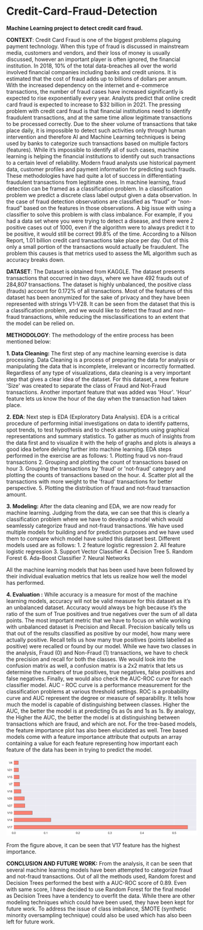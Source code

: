 # Credit-Card-Fraud-Detection

**Machine Learning project to detect credit card fraud.**

**CONTEXT**: Credit Card Fraud is one of the biggest problems plaguing payment technology. When this type of fraud is discussed in mainstream media, customers and vendors, and their loss of money is usually discussed, however an important player is often ignored, the financial institution. In 2018, 10% of the total data-breaches all over the world involved financial companies including banks and credit unions. It is estimated that the cost of fraud adds up to billions of dollars per annum. With the increased dependency on the internet and e-commerce transactions, the number of fraud cases have increased significantly is expected to rise exponentially every year. Analysts predict that online credit card fraud is expected to increase to $32 billion in 2021. The pressing problem with credit card fraud is that financial institutions need to identify fraudulent transactions, and at the same time allow legitimate transactions to be processed correctly. 
Due to the sheer volume of transactions that take place daily, it is impossible to detect such activities only through human intervention and therefore AI and Machine Learning techniques is being used by banks to categorize such transactions based on multiple factors (features). While it’s impossible to identify all of such cases, machine learning is helping the financial institutions to identify out such transactions to a certain level of reliability. Modern fraud analysts use historical payment data, customer profiles and payment information for predicting such frauds. These methodologies have had quite a lot of success in differentiating fraudulent transactions from legitimate ones. In machine learning, fraud detection can be framed as a classification problem. In a classification problem we predict a discrete class label output given a data observation. In the case of fraud detection observations are classified as “fraud” or “non-fraud” based on the features in those observations. A big issue with using a classifier to solve this problem is with class imbalance. For example, if you had a data set where you were trying to detect a disease, and there were 2 positive cases out of 1000, even if the algorithm were to always predict it to be positive, it would still be correct 99.8% of the time. According to a Nilson Report, 1.01 billion credit card transactions take place per day. Out of this only a small portion of the transactions would actually be fraudulent. The problem this causes is that metrics used to assess the ML algorithm such as accuracy breaks down.

**DATASET**: The Dataset is obtained from KAGGLE. The dataset presents transactions that occurred in two days, where we have 492 frauds out of 284,807 transactions. The dataset is highly unbalanced, the positive class (frauds) account for 0.172% of all transactions. Most of the features of this dataset has been anonymized for the sake of privacy and they have been represented with strings V1-V28. It can be seen from the dataset that this is a classification problem, and we would like to detect the fraud and non-fraud transactions, while reducing the misclassifications to an extent that the model can be relied on.

**METHODOLOGY**: The methodology of the entire process has been mentioned below:

  **1. Data Cleaning:** The first step of any machine learning exercise is data processing. Data Cleaning is a process of preparing the data for analysis or manipulating the data that is incomplete, irrelevant or incorrectly formatted. Regardless of any type of visualizations, data cleaning is a very important step that gives a clear idea of the dataset. For this dataset, a new feature 'Size' was created to separate the class of Fraud and Not-Fraud transactions. Another important feature that was added was 'Hour'. 'Hour' feature lets us know the hour of the day when the transaction had taken place.

  **2. EDA**: Next step is EDA (Exploratory Data Analysis). EDA is a critical procedure of performing initial investigations on data to identify patterns, spot trends, to test hypothesis and to check assumptions using graphical representations and summary statistics. To gather as much of insights from the data first and to visualize it with the help of graphs and plots is always a good idea before delving further into machine learning.
EDA steps performed in the exercise are as follows: 
                                      1. Plotting fraud vs non-fraud transactions 
                                      2. Grouping and plotting the count of transactions based on hour
                                      3. Grouping the transactions by 'fraud' or 'not-fraud' category and plotting the counts of transactions based on the hour.
                                      4. Scatter plot all the transactions with more weight to the 'fraud' transactions for better perspective.
                                      5. Plotting the distribution of fraud and not-fraud transaction amount.

  **3. Modeling:** After the data cleaning and EDA, we are now ready for machine learning. Judging from the data, we can see that this is clearly a classification problem where we have to develop a model which would seamlessly categorize fraud and not-fraud transactions. We have used multiple models for building and for prediction purposes and we have used them to compare which model have suited this dataset best. Different models used are as follows:
                                      1. 2 feature logistic regression 
                                      2. All feature logistic regression
                                      3. Support Vector Classifier
                                      4. Decision Tree
                                      5. Random Forest
                                      6. Ada-Boost Classifier
                                      7. Neural Networks
                              
All the machine learning models that has been used have been followed by their individual evaluation metrics that lets us realize how well the model has performed.

  **4. Evaluation :** While accuracy is a measure for most of the machine learning models, accuracy will not be valid measure for this dataset as it’s an unbalanced dataset. Accuracy would always be high because it’s the ratio of the sum of True positives and true negatives over the sum of all data points. The most important metric that we have to focus on while working with unbalanced dataset is Precision and Recall. 
Precision basically tells us that out of the results classified as positive by our model, how many were actually positive.
Recall tells us how many true positives (points labelled as positive) were recalled or found by our model.
While we have two classes in the analysis, Fraud (0) and Non-Fraud (1) transactions, we have to check the precision and recall for both the classes. We would look into the confusion matrix as well, a confusion matrix is a 2x2 matrix that lets us determine the numbers of true positives, true negatives, false positives and false negatives. Finally, we would also check the AUC-ROC curve for each classifier model. AUC - ROC curve is a performance measurement for the classification problems at various threshold settings. ROC is a probability curve and AUC represent the degree or measure of separability. It tells how much the model is capable of distinguishing between classes. Higher the AUC, the better the model is at predicting 0s as 0s and 1s as 1s. By analogy, the Higher the AUC, the better the model is at distinguishing between transactions which are fraud, and which are not. For the tree-based models, the feature importance plot has also been elucidated as well. Tree based models come with a feature importance attribute that outputs an array containing a value for each feature representing how important each feature of the data has been in trying to predict the model. 

![](/Images/feature.png)

From the figure above, it can be seen that V17 feature has the highest importance.

**CONCLUSION AND FUTURE WORK:** From the analysis, it can be seen that several machine learning models have been attempted to categorize fraud and not-fraud transactions. Out of all the methods used, Random forest and Decision Trees performed the best with a AUC-ROC score of 0.89. Even with same score, I have decided to use Random Forest for the final model as Decision Trees have a tendency to overfit the data. While there are other modeling techniques which could have been used, they have been kept for future work. To address the issue of class imbalance, SMOTE (synthetic minority oversampling technique) could also be used which has also been left for future work. 

